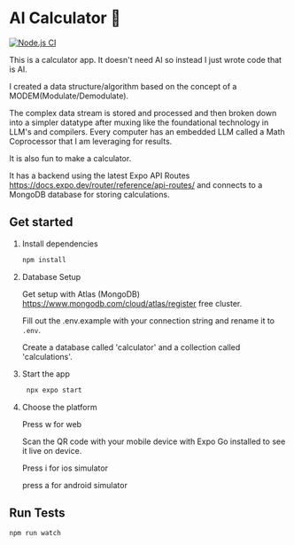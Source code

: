 # AI Calculator 👋
[![Node.js CI](https://github.com/sawyerDeveloper/ai-calculator/actions/workflows/node.js.yml/badge.svg?branch=main)](https://github.com/sawyerDeveloper/ai-calculator/actions/workflows/node.js.yml)

This is a calculator app.  It doesn't need AI so instead I just wrote code that is AI.
 
I created a data structure/algorithm based on the concept of a MODEM(Modulate/Demodulate).

The complex data stream is stored and processed and then broken down into a simpler datatype after muxing like the foundational technology in LLM's and compilers.  Every computer has an embedded LLM called a Math Coprocessor that I am leveraging for results.

It is also fun to make a calculator. 

It has a backend using the latest Expo API Routes https://docs.expo.dev/router/reference/api-routes/ and connects to a MongoDB database for storing calculations.

## Get started

1. Install dependencies


   ```bash
   npm install
   ```
2. Database Setup

   Get setup with Atlas (MongoDB) https://www.mongodb.com/cloud/atlas/register free cluster.

   Fill out the .env.example with your connection string and rename it to ```.env```.

   Create a database called 'calculator' and a collection called 'calculations'.

3. Start the app

   ```bash
    npx expo start
   ```
4. Choose the platform

   Press w for web

   Scan the QR code with your mobile device with Expo Go installed to see it live on device.
   
   Press i for ios simulator
   
   press a for android simulator

## Run Tests

   ```bash
   npm run watch
   ```